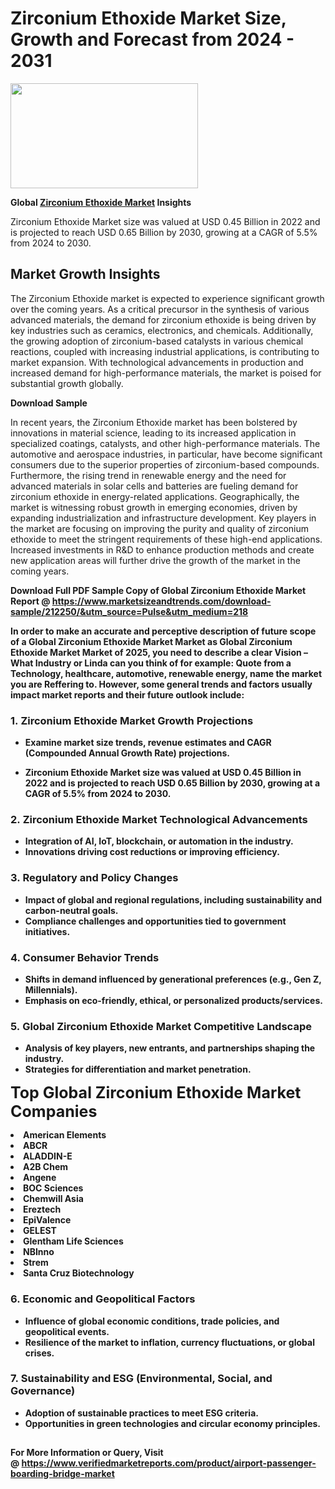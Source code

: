 <H1>Zirconium Ethoxide Market Size, Growth and Forecast from 2024 - 2031</H1><img class="aligncenter size-medium wp-image-584254" src="https://thirdeyenews.in/wp-content/uploads/2024/09/Global-Market-Research-300x168.jpeg" alt="" width="300" height="168" /><p><strong>Global&nbsp;<a href="https://www.marketsizeandtrends.com/download-sample/212250/&amp;utm_source=Pulse&amp;utm_medium=218">Zirconium Ethoxide Market</a> Insights</strong></p><p>Zirconium Ethoxide Market size was valued at USD 0.45 Billion in 2022 and is projected to reach USD 0.65 Billion by 2030, growing at a CAGR of 5.5% from 2024 to 2030.</p><p><h2>Market Growth Insights</h2> <p>The Zirconium Ethoxide market is expected to experience significant growth over the coming years. As a critical precursor in the synthesis of various advanced materials, the demand for zirconium ethoxide is being driven by key industries such as ceramics, electronics, and chemicals. Additionally, the growing adoption of zirconium-based catalysts in various chemical reactions, coupled with increasing industrial applications, is contributing to market expansion. With technological advancements in production and increased demand for high-performance materials, the market is poised for substantial growth globally.</p> <p><strong>Download Sample</strong></p> <p>In recent years, the Zirconium Ethoxide market has been bolstered by innovations in material science, leading to its increased application in specialized coatings, catalysts, and other high-performance materials. The automotive and aerospace industries, in particular, have become significant consumers due to the superior properties of zirconium-based compounds. Furthermore, the rising trend in renewable energy and the need for advanced materials in solar cells and batteries are fueling demand for zirconium ethoxide in energy-related applications. Geographically, the market is witnessing robust growth in emerging economies, driven by expanding industrialization and infrastructure development. Key players in the market are focusing on improving the purity and quality of zirconium ethoxide to meet the stringent requirements of these high-end applications. Increased investments in R&D to enhance production methods and create new application areas will further drive the growth of the market in the coming years.</p> <p><strong></p><p><span class=""><strong>Download Full PDF Sample Copy of Global Zirconium Ethoxide Market Report</strong> @ <a href="https://www.marketsizeandtrends.com/download-sample/212250/&amp;utm_source=Pulse&amp;utm_medium=218" target="_blank">https://www.marketsizeandtrends.com/download-sample/212250/&amp;utm_source=Pulse&amp;utm_medium=218</a></span></p><p>In order to make an accurate and perceptive description of future scope of a Global&nbsp;Zirconium Ethoxide Market Market as Global&nbsp;Zirconium Ethoxide Market Market of 2025, you need to describe a clear Vision &ndash; What Industry or Linda can you think of for example: Quote from a Technology, healthcare, automotive, renewable energy, name the market you are Reffering to. However, some general trends and factors usually impact market reports and their future outlook include:</p><h3>1.&nbsp;<strong>Zirconium Ethoxide Market Growth Projections</strong></h3><ul><li>Examine market size trends, revenue estimates and CAGR (Compounded Annual Growth Rate) projections.</li><li><p>Zirconium Ethoxide Market size was valued at USD 0.45 Billion in 2022 and is projected to reach USD 0.65 Billion by 2030, growing at a CAGR of 5.5% from 2024 to 2030.</p></li></ul><h3>2.&nbsp;<strong>Zirconium Ethoxide Market Technological Advancements</strong></h3><ul><li>Integration of AI, IoT, blockchain, or automation in the industry.</li><li>Innovations driving cost reductions or improving efficiency.</li></ul><h3>3.&nbsp;<strong>Regulatory and Policy Changes</strong></h3><ul><li>Impact of global and regional regulations, including sustainability and carbon-neutral goals.</li><li>Compliance challenges and opportunities tied to government initiatives.</li></ul><h3>4.&nbsp;<strong>Consumer Behavior Trends</strong></h3><ul><li>Shifts in demand influenced by generational preferences (e.g., Gen Z, Millennials).</li><li>Emphasis on eco-friendly, ethical, or personalized products/services.</li></ul><h3>5.&nbsp;<strong>Global Zirconium Ethoxide Market Competitive Landscape</strong></h3><ul><li>Analysis of key players, new entrants, and partnerships shaping the industry.</li><li>Strategies for differentiation and market penetration.</li></ul><p data-pm-slice="1 1 []"><span style="color: inherit; font-family: inherit; font-size: 25px;">Top Global Zirconium Ethoxide Market Companies</span></p><div class="" data-test-id=""><p><li>American Elements</li><li> ABCR</li><li> ALADDIN-E</li><li> A2B Chem</li><li> Angene</li><li> BOC Sciences</li><li> Chemwill Asia</li><li> Ereztech</li><li> EpiValence</li><li> GELEST</li><li> Glentham Life Sciences</li><li> NBInno</li><li> Strem</li><li> Santa Cruz Biotechnology</li></p></div><h3>6.&nbsp;<strong>Economic and Geopolitical Factors</strong></h3><ul><li>Influence of global economic conditions, trade policies, and geopolitical events.</li><li>Resilience of the market to inflation, currency fluctuations, or global crises.</li></ul><h3>7.&nbsp;<strong>Sustainability and ESG (Environmental, Social, and Governance)</strong></h3><ul><li>Adoption of sustainable practices to meet ESG criteria.</li><li>Opportunities in green technologies and circular economy principles.</li></ul><h2><strong style="font-size: 14px;">For More Information or Query, Visit @&nbsp;</strong><a style="background-color: #ffffff; font-size: 14px;" href="https://www.marketsizeandtrends.com/report/zirconium-ethoxide-market/" target="_blank">https://www.verifiedmarketreports.com/product/airport-passenger-boarding-bridge-market</a></h2>

